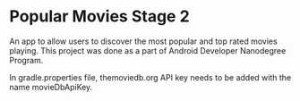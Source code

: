 # Popular Movies Stage 2
An app to allow users to discover the most popular and top rated movies playing. 
This project was done as a part of Android Developer Nanodegree Program.

In gradle.properties file, themoviedb.org API key needs to be added with the name movieDbApiKey.
